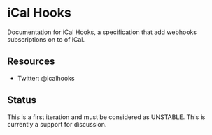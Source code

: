 # iCal Hooks

Documentation for iCal Hooks, a specification that add webhooks subscriptions on to of iCal.

## Resources

* Twitter: @icalhooks

## Status

This is a first iteration and must be considered as UNSTABLE. This is currently a support for discussion.
